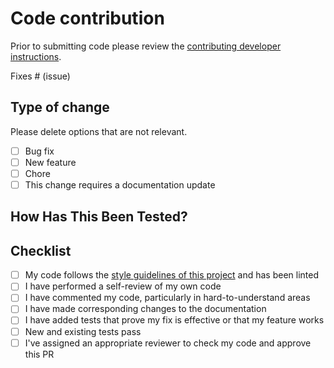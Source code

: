# Code contribution

Prior to submitting code please review the [contributing developer instructions](https://tfresource.org/topics/Contributing-Dev-Instructions.html).

<!-- Please include a summary of the change and which issue is fixed. Please also include relevant motivation and context. List any dependencies that are required for this change.-->

Fixes # (issue)
<!-- All PRs should reference an issue. If one hasn't been created yet, create one -->

## Type of change

Please delete options that are not relevant.

- [ ] Bug fix  
- [ ] New feature  
- [ ] Chore
- [ ] This change requires a documentation update

## How Has This Been Tested?

## Checklist

- [ ] My code follows the [style guidelines of this project](https://tfresource.org/topics/Style_Guide.html) and has been linted  
- [ ] I have performed a self-review of my own code  
- [ ] I have commented my code, particularly in hard-to-understand areas
- [ ] I have made corresponding changes to the documentation
- [ ] I have added tests that prove my fix is effective or that my feature works
- [ ] New and existing tests pass  
- [ ] I've assigned an appropriate reviewer to check my code and approve this PR  

